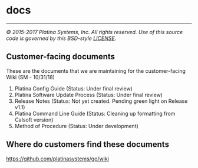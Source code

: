 # docs

---

*&copy; 2015-2017 Platina Systems, Inc. All rights reserved.
Use of this source code is governed by this BSD-style [LICENSE].*

[LICENSE]: ../LICENSE

## Customer-facing documents
These are the documents that we are maintaining for the customer-facing Wiki (SM - 10/31/18)
1. Platina Config Guide (Status: Under final review)
2. Platina Software Update Process (Status: Under final review)
3. Release Notes (Status: Not yet created. Pending green light on Release v1.1)
4. Platina Command Line Guide (Status: Cleaning up formatting from Calsoft version)
5. Method of Procedure (Status: Under development)

## Where do customers find these documents
https://github.com/platinasystems/go/wiki
